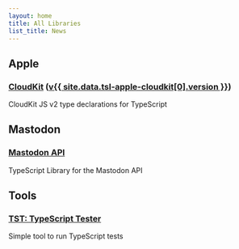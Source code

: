 ```yaml
---
layout: home
title: All Libraries
list_title: News
---
```




## Apple

### [CloudKit](/tsl-apple-cloudkit/) ([v{{ site.data.tsl-apple-cloudkit[0].version }}](/package/tsl-apple-cloudkit.html))

CloudKit JS v2 type declarations for TypeScript



## Mastodon

### [Mastodon API](/tsl-mastodon-api/)

TypeScript Library for the Mastodon API



## Tools

### [TST: TypeScript Tester](/tst/)

Simple tool to run TypeScript tests

